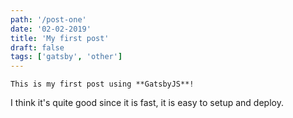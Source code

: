 ```yaml
---
path: '/post-one'
date: '02-02-2019'
title: 'My first post'
draft: false
tags: ['gatsby', 'other']
---
```


    This is my first post using **GatsbyJS**!

I think it's quite good since it is fast, it is easy to setup and deploy.
